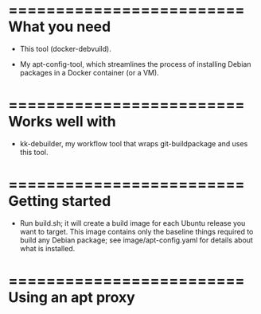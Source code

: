 =========================
What you need
=========================

- This tool (docker-debvuild).

- My apt-config-tool, which streamlines the process of installing Debian packages in a Docker
  container (or a VM).

=========================
Works well with
=========================

- kk-debuilder, my workflow tool that wraps git-buildpackage and uses this tool.

=========================
Getting started
=========================

- Run build.sh; it will create a build image for each Ubuntu release you want to target.  This image
  contains only the baseline things required to build any Debian package; see image/apt-config.yaml
  for details about what is installed.

=========================
Using an apt proxy
=========================
